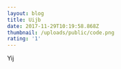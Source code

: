 ```yaml
---
layout: blog
title: Uijb
date: 2017-11-29T10:19:58.868Z
thumbnail: /uploads/public/code.png
rating: '1'
---
```

Yij
